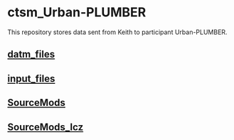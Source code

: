 # ctsm_Urban-PLUMBER

This repository stores data sent from Keith to participant Urban-PLUMBER. 

## [datm_files](./datm_files)

## [input_files](./input_files)

## [SourceMods](./SourceMods)

## [SourceMods_lcz](./SourceMods_lcz)
